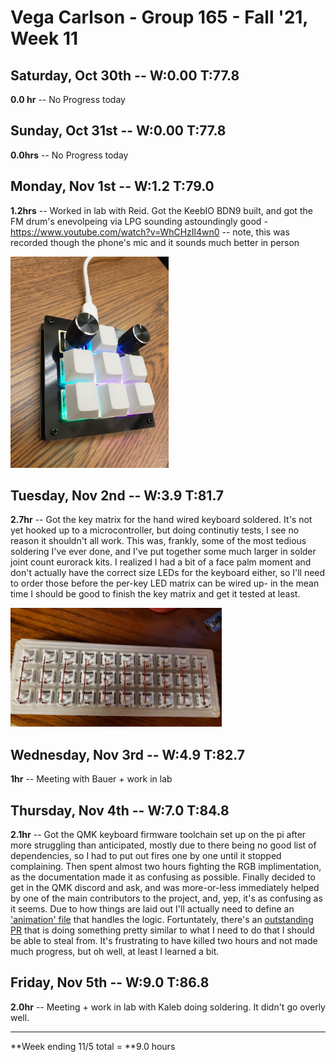 # Vega Carlson - Group 165 - Fall '21, Week 11

## Saturday, Oct 30th -- W:0.00 T:77.8

**0.0 hr** -- No Progress today

## Sunday, Oct 31st -- W:0.00 T:77.8

**0.0hrs** -- No Progress today

## Monday, Nov 1st -- W:1.2 T:79.0

**1.2hrs** -- Worked in lab with Reid. Got the KeebIO BDN9 built, and got the FM drum's enevolpeing via LPG sounding astoundingly good - https://www.youtube.com/watch?v=WhCHzIl4wn0 -- note, this was recorded though the phone's mic and it sounds much better in person

<img src="../Images/image-20211103004641699.png" alt="image-20211103004641699" style="zoom:33%;" />

## Tuesday, Nov 2nd -- W:3.9 T:81.7

**2.7hr** -- Got the key matrix for the hand wired keyboard soldered. It's not yet hooked up to a microcontroller, but doing continutiy tests, I see no reason it shouldn't all work. This was, frankly, some of the most tedious soldering I've ever done, and I've put together some much larger in solder joint count eurorack kits. I realized I had a bit of a face palm moment and don't actually have the correct size LEDs for the keyboard either, so I'll need to order those before the per-key LED matrix can be wired up- in the mean time I should be good to finish the key matrix and get it tested at least.

<img src="../Images/image-20211103004157356.png" alt="image-20211103004157356" style="zoom:33%;" />

## Wednesday, Nov 3rd -- W:4.9 T:82.7

**1hr** -- Meeting with Bauer + work in lab 

## Thursday, Nov 4th -- W:7.0 T:84.8

**2.1hr** -- Got the QMK keyboard firmware toolchain set up on the pi after more struggling than anticipated, mostly due to there being no good list of dependencies, so I had to put out fires one by one until it stopped complaining. Then spent almost two hours fighting the RGB implimentation, as the documentation made it as confusing as possible. Finally decided to get in the QMK discord and ask, and was more-or-less immediately helped by one of the main contributors to the project, and, yep, it's as confusing as it seems. Due to how things are laid out I'll actually need to define an ['animation' file](https://github.com/qmk/qmk_firmware/tree/master/quantum/rgb_matrix/animations) that handles the logic. Fortuntately, there's an [outstanding PR](https://github.com/qmk/qmk_firmware/pull/13036/files) that is doing something pretty similar to what I need to do that I should be able to steal from. It's frustrating to have killed two hours and not made much progress, but oh well, at least I learned a bit.

## Friday, Nov 5th -- W:9.0 T:86.8

**2.0hr** -- Meeting + work in lab with Kaleb doing soldering. It didn't go overly well.

---

**Week ending 11/5 total = **9.0 hours

